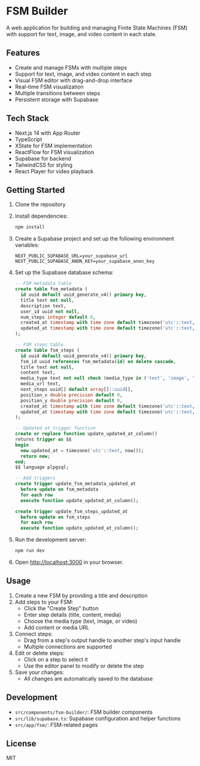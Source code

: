 # FSM Builder

A web application for building and managing Finite State Machines (FSM) with support for text, image, and video content in each state.

## Features

- Create and manage FSMs with multiple steps
- Support for text, image, and video content in each step
- Visual FSM editor with drag-and-drop interface
- Real-time FSM visualization
- Multiple transitions between steps
- Persistent storage with Supabase

## Tech Stack

- Next.js 14 with App Router
- TypeScript
- XState for FSM implementation
- ReactFlow for FSM visualization
- Supabase for backend
- TailwindCSS for styling
- React Player for video playback

## Getting Started

1. Clone the repository
2. Install dependencies:
   ```bash
   npm install
   ```

3. Create a Supabase project and set up the following environment variables:
   ```
   NEXT_PUBLIC_SUPABASE_URL=your_supabase_url
   NEXT_PUBLIC_SUPABASE_ANON_KEY=your_supabase_anon_key
   ```

4. Set up the Supabase database schema:

   ```sql
   -- FSM metadata table
   create table fsm_metadata (
     id uuid default uuid_generate_v4() primary key,
     title text not null,
     description text,
     user_id uuid not null,
     num_steps integer default 0,
     created_at timestamp with time zone default timezone('utc'::text, now()) not null,
     updated_at timestamp with time zone default timezone('utc'::text, now()) not null
   );

   -- FSM steps table
   create table fsm_steps (
     id uuid default uuid_generate_v4() primary key,
     fsm_id uuid references fsm_metadata(id) on delete cascade,
     title text not null,
     content text,
     media_type text not null check (media_type in ('text', 'image', 'video')),
     media_url text,
     next_steps uuid[] default array[]::uuid[],
     position_x double precision default 0,
     position_y double precision default 0,
     created_at timestamp with time zone default timezone('utc'::text, now()) not null,
     updated_at timestamp with time zone default timezone('utc'::text, now()) not null
   );

   -- Updated at trigger function
   create or replace function update_updated_at_column()
   returns trigger as $$
   begin
     new.updated_at = timezone('utc'::text, now());
     return new;
   end;
   $$ language plpgsql;

   -- Add triggers
   create trigger update_fsm_metadata_updated_at
     before update on fsm_metadata
     for each row
     execute function update_updated_at_column();

   create trigger update_fsm_steps_updated_at
     before update on fsm_steps
     for each row
     execute function update_updated_at_column();
   ```

5. Run the development server:
   ```bash
   npm run dev
   ```

6. Open [http://localhost:3000](http://localhost:3000) in your browser.

## Usage

1. Create a new FSM by providing a title and description
2. Add steps to your FSM:
   - Click the "Create Step" button
   - Enter step details (title, content, media)
   - Choose the media type (text, image, or video)
   - Add content or media URL
3. Connect steps:
   - Drag from a step's output handle to another step's input handle
   - Multiple connections are supported
4. Edit or delete steps:
   - Click on a step to select it
   - Use the editor panel to modify or delete the step
5. Save your changes:
   - All changes are automatically saved to the database

## Development

- `src/components/fsm-builder/`: FSM builder components
- `src/lib/supabase.ts`: Supabase configuration and helper functions
- `src/app/fsm/`: FSM-related pages

## License

MIT

